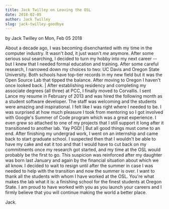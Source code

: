 ```yaml
---
title: Jack Twilley on Leaving the OSL
date: 2018-02-05
author: Jack Twilley
slug: jack-twilley-goodbye
---
```

by Jack Twilley on Mon, Feb 05 2018

About a decade ago, I was becoming disenchanted with my time in the computer
industry.  It wasn't *bad*, it just wasn't *me* anymore.  After some serious
soul searching, I decided to turn my hobby into my next career -- but I knew
that I needed formal education and training.  After some careful research, I
narrowed down my choices to two: UC Davis and Oregon State University.  Both
schools have top-tier records in my new field but it was the Open Source Lab
that tipped the balance.  After moving to Oregon I haven't once looked back.
|
After establishing residency and completing my associate degrees (all three)
at PCC, I finally moved to Corvallis.  I sent Lance my resume in February of
2013 and was hired the following month as a student software developer.  The
staff was welcoming and the students were amazing and inspirational.  I felt
like I was right where I needed to be.  I was surprised at how much pleasure
I took from mentoring so I got involved with Google's Summer of Code program
which was a great experience.  I even grew so attached to one of my projects
that I still support it long after it transitioned to another lab.  Yay PGD!
|
But all good things must come to an end.  After finishing my undergrad work,
I went on an internship and came back to start graduate school.  I suspected
then that I wouldn't be able to have my cake and eat it too and that I would
have to cut back on my commitments once my research got started, and my time
at the OSL would probably be the first to go.  This suspicion was reinforced
after my daughter was born last January and again by the financial situation
about which we all know.  I decided to wait to resign until after the summer
in case I was needed to help with the transition and now the summer is over.
I want to thank all the students with whom I have worked at the OSL.  You're
what makes the lab what it is: a finishing school for the finest students at
Oregon State.  I am proud to have worked with you as you launch your careers
and I firmly believe that you will continue making the world a better place.

Jack.
